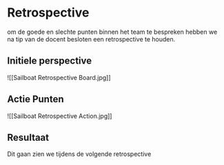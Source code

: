 # Retrospective
om de goede en slechte punten binnen het team te bespreken hebben we na tip van de docent besloten een retrospective te houden.

## Initiele perspective
![[Sailboat Retrospective Board.jpg]]

## Actie Punten
![[Sailboat Retrospective Action.jpg]]

## Resultaat
Dit gaan zien we tijdens de volgende retrospective